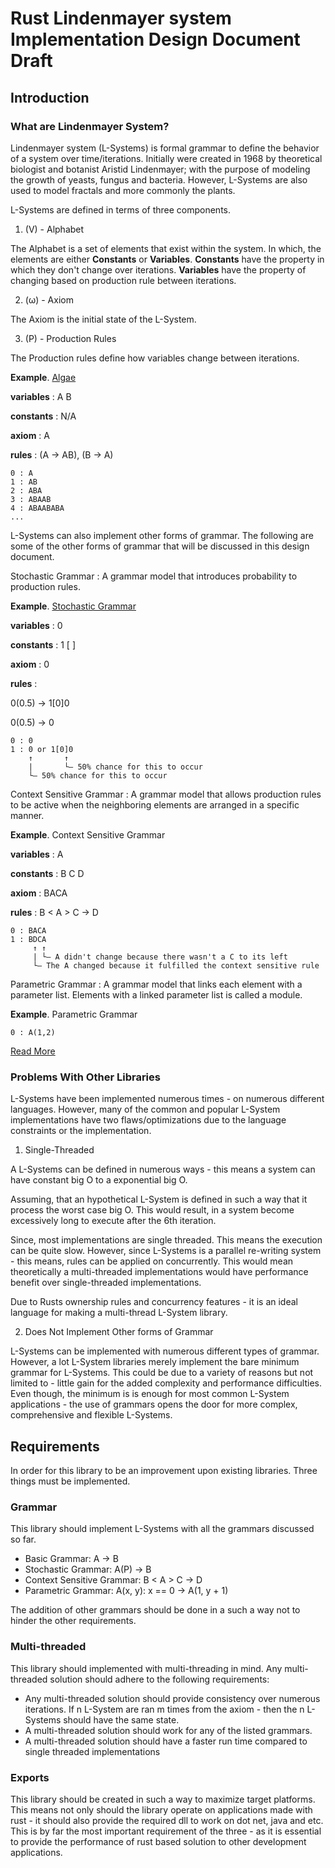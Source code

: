 # Rust Lindenmayer system Implementation Design Document Draft
## Introduction

### What are Lindenmayer System?
Lindenmayer system (L-Systems) is formal grammar to define the behavior of a system over time/iterations. Initially were created in 1968 by theoretical biologist and botanist Aristid Lindenmayer; with the purpose of modeling the growth of yeasts, fungus and bacteria. However, L-Systems are also used to model fractals and more commonly the plants.

L-Systems are defined in terms of three components.

 1. (V) - Alphabet 

The Alphabet is a set of elements that exist within the system. In which, the elements are either **Constants** or **Variables**. **Constants** have the property in which they don't change over iterations. **Variables** have the property of changing based on production rule between iterations.

 2. (ω) - Axiom

The Axiom is the initial state of the L-System.

 3. (P) - Production Rules

The Production rules define how variables change between iterations.

**Example**. [Algae](https://en.wikipedia.org/wiki/L-system#Example_1:_Algae)

**variables** : A B 

**constants** : N/A 

**axiom**  : A 

**rules**  : (A → AB), (B → A) 
```
0 : A
1 : AB
2 : ABA
3 : ABAAB
4 : ABAABABA
...
```

L-Systems can also implement other forms of grammar. The following are some of the other forms of grammar that will be discussed in this design document.

Stochastic Grammar
: A grammar model that introduces probability to production rules.

**Example**. [Stochastic Grammar](https://en.wikipedia.org/wiki/L-system#Stochastic_grammars)

**variables** : 0

**constants** : 1 [ ]

**axiom**  : 0

**rules** :

0(0.5) → 1[0]0 

0(0.5) → 0

```
0 : 0
1 : 0 or 1[0]0
    ↑       ↑
    |       └― 50% chance for this to occur
    └― 50% chance for this to occur
```

Context Sensitive Grammar
: A grammar model that allows production rules to be active when the neighboring elements are arranged in a specific manner.

**Example**. Context Sensitive Grammar

**variables** : A

**constants** : B C D

**axiom**  : BACA

**rules** : B < A > C → D

```
0 : BACA
1 : BDCA
     ↑ ↑
     | └― A didn't change because there wasn't a C to its left
     └― The A changed because it fulfilled the context sensitive rule
```

Parametric Grammar
: A grammar model that links each element with a parameter list. Elements with a linked parameter list is called a module. 

**Example**. Parametric Grammar
```
0 : A(1,2)
```

[Read More](https://en.wikipedia.org/wiki/L-system#Types_of_L-systems)

### Problems With Other Libraries

L-Systems have been implemented numerous times - on numerous different languages. However, many of the common and popular L-System implementations have two flaws/optimizations due to the language constraints or the implementation.

1. Single-Threaded

A L-Systems can be defined in numerous ways - this means a system can have constant big O to a exponential big O.

Assuming, that an hypothetical L-System is defined in such a way that it process the worst case big O. This would result, in a system become excessively long to execute after the 6th iteration.

Since, most implementations are single threaded. This means the execution can be quite slow. However, since L-Systems is a parallel re-writing system - this means, rules can be applied on concurrently. This would mean theoretically a multi-threaded implementations would have performance benefit over single-threaded implementations.

Due to Rusts ownership rules and concurrency features - it is an ideal language for making a multi-thread L-System library.

2. Does Not Implement Other forms of Grammar

L-Systems can be implemented with numerous different types of grammar. However, a lot L-System libraries merely implement the bare minimum grammar for L-Systems. This could be due to a variety of reasons but not limited to - little gain for the added complexity and performance difficulties. Even though, the minimum is is enough for most common L-System applications - the use of grammars opens the door for more complex, comprehensive and flexible L-Systems.

## Requirements

In order for this library to be an improvement upon existing libraries. Three things must be implemented.

### Grammar

This library should implement L-Systems with all the grammars discussed so far.

 - Basic Grammar: A → B
 - Stochastic Grammar: A(P) -> B
 - Context Sensitive Grammar: B < A > C -> D
 - Parametric Grammar: A(x, y): x == 0 -> A(1, y + 1)

The addition of other grammars should be done in a such a way not to hinder the other requirements.

### Multi-threaded

This library should implemented with multi-threading in mind. Any multi-threaded solution should adhere to the following requirements:

 - Any multi-threaded solution should provide consistency over numerous iterations. If n L-System are ran m times from the axiom - then the n L-Systems should have the same state.
 - A multi-threaded solution should work for any of the listed grammars.
 - A multi-threaded solution should have a faster run time compared to single threaded implementations

### Exports

This library should be created in such a way to maximize target platforms. This means not only should the library operate on applications made with rust - it should also provide the required dll to work on dot net, java and etc. This is by far the most important requirement of the three - as it is essential to provide the performance of rust based solution to other development applications.

<!---
## Implementation
### L-System
### Rule
### Stochastic Grammar
### Context Sensitive Grammar
### Parametric Grammar
--->
